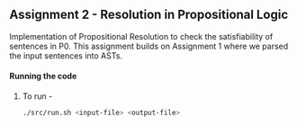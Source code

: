 ## Assignment 2 - Resolution in Propositional Logic

Implementation of Propositional Resolution to check the satisfiability of sentences in P0. This assignment builds on Assignment 1 where we parsed the input sentences into ASTs.


#### Running the code

1. To run - 

    ```bash
    ./src/run.sh <input-file> <output-file>
    ```
